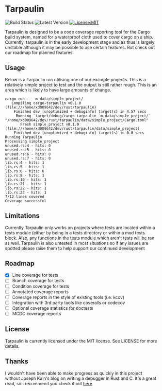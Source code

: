 # Tarpaulin

![Build Status](https://travis-ci.org/xd009642/tarpaulin.svg?branch=master) ![Latest Version](https://img.shields.io/crates/v/cargo-tarpaulin.svg) [![License:MIT](https://img.shields.io/badge/License-MIT-yellow.svg)](https://opensource.org/licenses/MIT)

Tarpaulin is designed to be a code coverage reporting tool for the Cargo build system, named for a waterproof cloth used to cover cargo on a ship. Currently, tarpaulin is in the early development stage and as thus is largely unstable although it may be possible to use certain features. But check out our roadmap for planned features.

## Usage

Below is a Tarpaulin run utilising one of our example projects. This is a relatively simple project to test and the output is still rather rough. This is an area which is likely to have large amounts of change.

```text
cargo run -- -m data/simple_project/
   Compiling cargo-tarpaulin v0.1.0 (file:///home/xd009642/dev/rust/tarpaulin)
    Finished dev [unoptimized + debuginfo] target(s) in 4.57 secs
     Running `target/debug/cargo-tarpaulin -m data/simple_project/`
"/home/xd009642/dev/rust/tarpaulin/data/simple_project/Cargo.toml"
       Fresh simple_project v0.1.0 (file:///home/xd009642/dev/rust/tarpaulin/data/simple_project)
    Finished dev [unoptimized + debuginfo] target(s) in 0.0 secs
Running Tarpaulin
Processing simple_project
unused.rs:4 - hits: 0
unused.rs:5 - hits: 0
unused.rs:6 - hits: 0
unused.rs:7 - hits: 0
lib.rs:4 - hits: 1
lib.rs:5 - hits: 1
lib.rs:6 - hits: 0
lib.rs:8 - hits: 1
lib.rs:10 - hits: 1
lib.rs:21 - hits: 1
lib.rs:22 - hits: 1
lib.rs:23 - hits: 1
7/12 lines covered
Coverage successful
```
## Limitations

Currently Tarpaulin only works on projects where tests are located within a tests module (either by being in a tests directory or within a mod tests block. Also, any functions in the tests module which aren't tests will be ran as well. Tarpaulin is also untested in most situations so if any issues are spotted please raise them to help support our continued development

## Roadmap

- [x] Line coverage for tests
- [ ] Branch coverage for tests
- [ ] Condition coverage for tests
- [ ] Annotated coverage reports
- [ ] Coverage reports in the style of existing tools (i.e. kcov)
- [ ] Integration with 3rd party tools like coveralls or codecov
- [ ] Optional coverage statistics for doctests
- [ ] MCDC coverage reports

## License

Tarpaulin is currently licensed under the MIT license. See LICENSE for more
details.

## Thanks

I wouldn't have been able to make progress as quickly in this project without Joseph Kain's blog on writing a debugger in Rust and C. It's a great read, so I recommend you check it out [here](http://system.joekain.com/debugger/).

